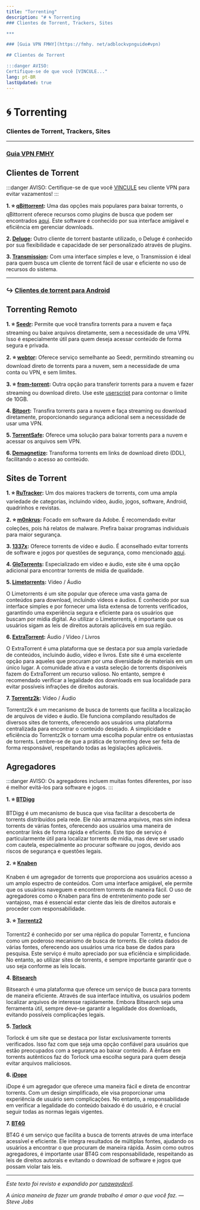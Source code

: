 ```yaml
---
title: "Torrenting"
description: "# 🌀 Torrenting
### Clientes de Torrent, Trackers, Sites

***

### [Guia VPN FMHY](https://fmhy. net/adblockvpnguide#vpn)

## Clientes de Torrent

:::danger AVISO:
Certifique-se de que você [VINCULE..."
lang: pt-BR
lastUpdated: true
---
```


# 🌀 Torrenting
### Clientes de Torrent, Trackers, Sites

***

### [Guia VPN FMHY](https://fmhy.net/adblockvpnguide#vpn)

## Clientes de Torrent

:::danger AVISO:
Certifique-se de que você [VINCULE](https://redd.it/ssy8vv) seu cliente VPN para evitar vazamentos!
:::

**1. ⭐ [qBittorrent](https://www.qbittorrent.org/):** Uma das opções mais populares para baixar torrents, o qBittorrent oferece recursos como plugins de busca que podem ser encontrados [aqui](https://github.com/qbittorrent/search-plugins##search-plugins). Este software é conhecido por sua interface amigável e eficiência em gerenciar downloads.

**2. [Deluge](https://www.deluge-torrent.org/):** Outro cliente de torrent bastante utilizado, o Deluge é conhecido por sua flexibilidade e capacidade de ser personalizado através de plugins.

**3. [Transmission](https://transmissionbt.com/):** Com uma interface simples e leve, o Transmission é ideal para quem busca um cliente de torrent fácil de usar e eficiente no uso de recursos do sistema.

***

### ↪️ [Clientes de torrent para Android](https://mediasavvy.pages.dev/Wiki/Mobile.html#android-torrenting)

## Torrenting Remoto

**1. ⭐ [Seedr](https://www.seedr.cc/):** Permite que você transfira torrents para a nuvem e faça streaming ou baixe arquivos diretamente, sem a necessidade de uma VPN. Isso é especialmente útil para quem deseja acessar conteúdo de forma segura e privada.

**2. ⭐ [webtor](https://webtor.io/):** Oferece serviço semelhante ao Seedr, permitindo streaming ou download direto de torrents para a nuvem, sem a necessidade de uma conta ou VPN, e sem limites.

**3. ⭐ [from-torrent](https://multiup.org/en/upload/from-torrent):** Outra opção para transferir torrents para a nuvem e fazer streaming ou download direto. Use este [userscript](https://pastebin.com/raw/QLGLLZ9d) para contornar o limite de 10GB.

**4. [Bitport](https://bitport.io/welcome):** Transfira torrents para a nuvem e faça streaming ou download diretamente, proporcionando segurança adicional sem a necessidade de usar uma VPN.

**5. [TorrentSafe](https://www.torrentsafe.com/):** Oferece uma solução para baixar torrents para a nuvem e acessar os arquivos sem VPN.

**6. [Demagnetize](http://demagnetize.link/):** Transforma torrents em links de download direto (DDL), facilitando o acesso ao conteúdo.

## Sites de Torrent

**1. ⭐ [RuTracker](https://rutracker.org/):** Um dos maiores trackers de torrents, com uma ampla variedade de categorias, incluindo vídeo, áudio, jogos, software, Android, quadrinhos e revistas.

**2. ⭐ [m0nkrus](https://vk.com/monkrus):** Focado em software da Adobe. É recomendado evitar coleções, pois há relatos de malware. Prefira baixar programas individuais para maior segurança.

**3. [1337x](https://1337x.to/):** Oferece torrents de vídeo e áudio. É aconselhado evitar torrents de software e jogos por questões de segurança, como mencionado [aqui](https://pastebin.com/Rc9MYMZ7).

**4. [GloTorrents](https://glodls.to/):** Especializado em vídeo e áudio, este site é uma opção adicional para encontrar torrents de mídia de qualidade.

**5. [Limetorrents](https://www.limetorrents.lol/):** Vídeo / Áudio

O Limetorrents é um site popular que oferece uma vasta gama de conteúdos para download, incluindo vídeos e áudios. É conhecido por sua interface simples e por fornecer uma lista extensa de torrents verificados, garantindo uma experiência segura e eficiente para os usuários que buscam por mídia digital. Ao utilizar o Limetorrents, é importante que os usuários sigam as leis de direitos autorais aplicáveis em sua região.

**6. [ExtraTorrent](https://extratorrent.st/):** Áudio / Vídeo / Livros

O ExtraTorrent é uma plataforma que se destaca por sua ampla variedade de conteúdos, incluindo áudio, vídeo e livros. Este site é uma excelente opção para aqueles que procuram por uma diversidade de materiais em um único lugar. A comunidade ativa e a vasta seleção de torrents disponíveis fazem do ExtraTorrent um recurso valioso. No entanto, sempre é recomendado verificar a legalidade dos downloads em sua localidade para evitar possíveis infrações de direitos autorais.

**7. [Torrentz2k](https://torrentz2k.xyz/):** Vídeo / Áudio

Torrentz2k é um mecanismo de busca de torrents que facilita a localização de arquivos de vídeo e áudio. Ele funciona compilando resultados de diversos sites de torrents, oferecendo aos usuários uma plataforma centralizada para encontrar o conteúdo desejado. A simplicidade e eficiência do Torrentz2k o tornam uma escolha popular entre os entusiastas de torrents. Lembre-se de que a prática de torrenting deve ser feita de forma responsável, respeitando todas as legislações aplicáveis.

## Agregadores

:::danger AVISO:
Os agregadores incluem muitas fontes diferentes, por isso é melhor evitá-los para software e jogos.
:::

**1. ⭐ [BTDigg](https://btdig.com/index.htm)**

BTDigg é um mecanismo de busca que visa facilitar a descoberta de torrents distribuídos pela rede. Ele não armazena arquivos, mas sim indexa torrents de várias fontes, oferecendo aos usuários uma maneira de encontrar links de forma rápida e eficiente. Este tipo de serviço é particularmente útil para localizar torrents de mídia, mas deve ser usado com cautela, especialmente ao procurar software ou jogos, devido aos riscos de segurança e questões legais.

**2. ⭐ [Knaben](https://knaben.eu/)**

Knaben é um agregador de torrents que proporciona aos usuários acesso a um amplo espectro de conteúdos. Com uma interface amigável, ele permite que os usuários naveguem e encontrem torrents de maneira fácil. O uso de agregadores como o Knaben para fins de entretenimento pode ser vantajoso, mas é essencial estar ciente das leis de direitos autorais e proceder com responsabilidade.

**3. ⭐ [Torrentz2](https://torrentz2.nz/)**

Torrentz2 é conhecido por ser uma réplica do popular Torrentz, e funciona como um poderoso mecanismo de busca de torrents. Ele coleta dados de várias fontes, oferecendo aos usuários uma rica base de dados para pesquisa. Este serviço é muito apreciado por sua eficiência e simplicidade. No entanto, ao utilizar sites de torrents, é sempre importante garantir que o uso seja conforme as leis locais.

**4. [Bitsearch](https://bitsearch.to/)**

Bitsearch é uma plataforma que oferece um serviço de busca para torrents de maneira eficiente. Através de sua interface intuitiva, os usuários podem localizar arquivos de interesse rapidamente. Embora Bitsearch seja uma ferramenta útil, sempre deve-se garantir a legalidade dos downloads, evitando possíveis complicações legais.

**5. [Torlock](https://www.torlock.com/)**

Torlock é um site que se destaca por listar exclusivamente torrents verificados. Isso faz com que seja uma opção confiável para usuários que estão preocupados com a segurança ao baixar conteúdo. A ênfase em torrents autênticos faz do Torlock uma escolha segura para quem deseja evitar arquivos maliciosos.

**6. [iDope](https://idope.se/)**

iDope é um agregador que oferece uma maneira fácil e direta de encontrar torrents. Com um design simplificado, ele visa proporcionar uma experiência de usuário sem complicações. No entanto, a responsabilidade em verificar a legalidade do conteúdo baixado é do usuário, e é crucial seguir todas as normas legais vigentes.

**7. [BT4G](https://bt4gprx.com/)**

BT4G é um serviço que facilita a busca de torrents através de uma interface acessível e eficiente. Ele integra resultados de múltiplas fontes, ajudando os usuários a encontrar o que procuram de maneira rápida. Assim como outros agregadores, é importante usar BT4G com responsabilidade, respeitando as leis de direitos autorais e evitando o download de software e jogos que possam violar tais leis.

---

*Este texto foi revisto e expandido por [runawaydevil](https://pablo.space).*

*A única maneira de fazer um grande trabalho é amar o que você faz. — Steve Jobs*